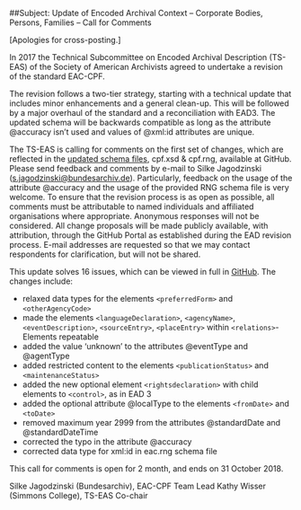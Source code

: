 ##Subject: Update of Encoded Archival Context – Corporate Bodies, Persons, Families – Call for Comments

[Apologies for cross-posting.]

In 2017 the Technical Subcommittee on Encoded Archival Description (TS-EAS) of the Society of American Archivists agreed to undertake a revision of the standard EAC-CPF.

The revision follows a two-tier strategy, starting with a technical update that includes minor enhancements and a general clean-up. This will be followed by a major overhaul of the standard and a reconciliation with EAD3. The updated schema will be backwards compatible as long as the attribute @accuracy isn’t used and values of @xml:id attributes are unique.

The TS-EAS is calling for comments on the first set of changes, which are reflected in the [updated schema files](https://github.com/SAA-SDT/eac-cpf-schema/releases/tag/v2010_revision-beta), cpf.xsd & cpf.rng, available at GitHub. Please send feedback and comments by e-mail to Silke Jagodzinski (s.jagodzinski@bundesarchiv.de). Particularly, feedback on the usage of the attribute @accuracy and the usage of the provided RNG schema file is very welcome. To ensure that the revision process is as open as possible, all comments must be attributable to named individuals and affiliated organisations where appropriate. Anonymous responses will not be considered. All change proposals will be made publicly available, with attribution, through the GitHub Portal as established during the EAD revision process. E-mail addresses are requested so that we may contact respondents for clarification, but will not be shared.

This update solves 16 issues, which can be viewed in full in [GitHub](https://github.com/SAA-SDT/eac-cpf-schema/labels/implement). The changes include:
- relaxed data types for the elements `<preferredForm>` and `<otherAgencyCode>`
- made the elements `<languageDeclaration>`, `<agencyName>`, `<eventDescription>`, `<sourceEntry>`, `<placeEntry>` within `<relations>`-Elements repeatable
- added the value ‘unknown’ to the attributes @eventType and @agentType
- added restricted content to the elements `<publicationStatus>` and `<maintenanceStatus>`
- added the new optional element `<rightsdeclaration>` with child elements to `<control>`, as in EAD 3
- added the optional attribute @localType to the elements `<fromDate>` and `<toDate>`
- removed maximum year 2999 from the attributes @standardDate and @standardDateTime
- corrected the typo in the attribute @accuracy
- corrected data type for xml:id in eac.rng schema file

This call for comments is open for 2 month, and ends on 31 October 2018.

Silke Jagodzinski (Bundesarchiv), EAC-CPF Team Lead 
Kathy Wisser (Simmons College), TS-EAS Co-chair
